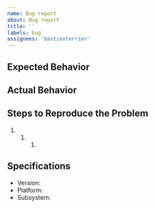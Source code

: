 ```yaml
---
name: Bug report
about: Bug report
title: ''
labels: bug
assignees: 'bastienterrier'
---
```


## Expected Behavior

## Actual Behavior

## Steps to Reproduce the Problem

1. 1. 1.

## Specifications

- Version:
- Platform:
- Subsystem:
